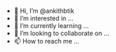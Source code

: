 - 👋 Hi, I’m @ankithbtik
- 👀 I’m interested in ...
- 🌱 I’m currently learning ...
- 💞️ I’m looking to collaborate on ...
- 📫 How to reach me ...

<!---
ankithbtik/ankithbtik is a ✨ special ✨ repository because its `README.md` (this file) appears on your GitHub profile.
You can click the Preview link to take a look at your changes.
--->

